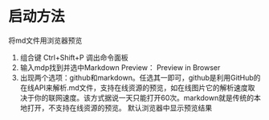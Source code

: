 # 启动方法
将md文件用浏览器预览

1. 组合键 Ctrl+Shift+P 调出命令面板
2. 输入mdp找到并选中Markdown Preview： Preview in Browser
3. 出现两个选项：github和markdown。任选其一即可，github是利用GitHub的在线API来解析.md文件，支持在线资源的预览，如在线图片它的解析速度取决于你的联网速度。该方式据说一天只能打开60次。markdown就是传统的本地打开，不支持在线资源的预览。
默认浏览器中显示预览结果
